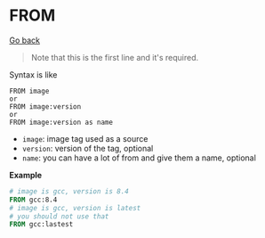 # FROM

[Go back](..)

> Note that this is the first line
> and it's required.

Syntax is like

```none
FROM image
or
FROM image:version
or
FROM image:version as name
```

* ``image``: image tag used as a source
* ``version``: version of the tag, optional
* ``name``: you can have a lot of from and give
them a name, optional
  
**Example**

```dockerfile
# image is gcc, version is 8.4
FROM gcc:8.4
# image is gcc, version is latest
# you should not use that
FROM gcc:lastest
```
